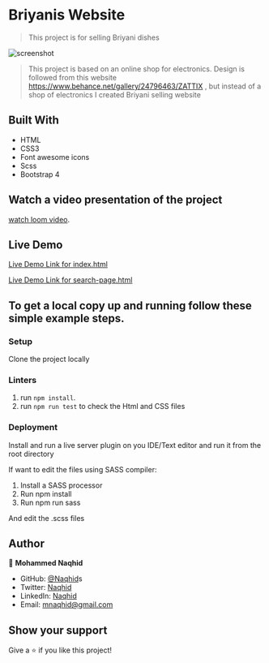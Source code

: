 # Briyanis Website

> This project is for selling Briyani dishes

![screenshot](/images/screenshot.png)

> This project is based on an online shop for electronics. Design is followed from this website https://www.behance.net/gallery/24796463/ZATTIX , but instead of a shop of electronics I created Briyani selling website

## Built With

- HTML
- CSS3
- Font awesome icons
- Scss
- Bootstrap 4

## Watch a video presentation of the project

[watch loom video](https://www.loom.com/share/8ed08e815f2645f2b1787a35f2c83cb6).

## Live Demo

[Live Demo Link for index.html](https://naqhid.github.io/Biryanis-Website/)

[Live Demo Link for search-page.html](https://rawcdn.githack.com/MkrtichSargsyan/Fitness-Shop/11cfdd96c0ecbe3853f55077931a7a37baf87db5/search-page.html)

## To get a local copy up and running follow these simple example steps.

### Setup

Clone the project locally

### Linters

1. run `npm install`.
2. run `npm run test` to check the Html and CSS files

### Deployment

Install and run a live server plugin on you IDE/Text editor and run it from the root directory

If want to edit the files using SASS compiler:

1. Install a SASS processor
2. Run npm install
3. Run npm run sass

And edit the .scss files

## Author

👤 **Mohammed Naqhid**

- GitHub: [@Naqhid](https://github.com/Naqhid)s
- Twitter: [Naqhid](https://twitter.com/naqhid)
- LinkedIn: [Naqhid](https://www.linkedin.com/in/mohammed-naqhid-ab3080189/)
- Email: mnaqhid@gmail.com

## Show your support

Give a ⭐️ if you like this project!

